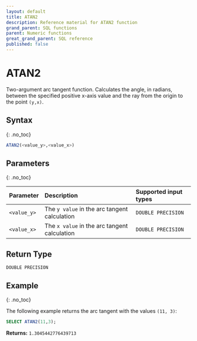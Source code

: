```yaml
---
layout: default
title: ATAN2
description: Reference material for ATAN2 function
grand_parent: SQL functions
parent: Numeric functions
great_grand_parent: SQL reference
published: false
---
```


# ATAN2

Two-argument arc tangent function. Calculates the angle, in radians, between the specified positive x-axis value and the ray from the origin to the point `(y,x)`.

## Syntax
{: .no_toc}

```sql
ATAN2(<value_y>,<value_x>)
```
## Parameters
{: .no_toc}

| Parameter   | Description | Supported input types | 
| :---------- | :-----------| :-------| 
| `<value_y>`  | The `y value` in the arc tangent calculation | `DOUBLE PRECISION` |
| `<value_x>`  | The `x value` in the arc tangent calculation | `DOUBLE PRECISION` |

## Return Type
`DOUBLE PRECISION`

## Example
{: .no_toc}

The following example returns the arc tangent with the values `(11, 3)`:
```sql
SELECT ATAN2(11,3);
```

**Returns:**
`1.3045442776439713`
